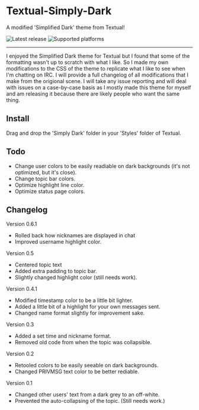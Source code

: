 # Textual-Simply-Dark
A modified 'Simplified Dark' theme from Textual!

![Latest release][badge-release]  ![Supported platforms][badge-platforms]

- - - -

I enjoyed the Simplified Dark theme for Textual but I found that some of the formatting wasn't up to scratch with what I like. So I made my own modifications to the CSS of the theme to replicate what I like to see when I'm chatting on IRC. I will provide a full changelog of all modifications that I make from the origional scene. I will take any issue reporting and will deal with issues on a case-by-case basis as I mostly made this theme for myself and am releasing it because there are likely people who want the same thing. 

## Install ##

Drag and drop the 'Simply Dark' folder in your 'Styles' folder of Textual. 

## Todo ##

* Change user colors to be easily readiable on dark backgrounds (it's not optimized, but it's close).
* Change topic bar colors. 
* Optimize highlight line color. 
* Optimize status page colors. 

## Changelog ##

Version 0.6.1
* Rolled back how nicknames are displayed in chat
* Improved username highlight color. 

Version 0.5
* Centered topic text
* Added extra padding to topic bar. 
* Slightly changed highlight color (still needs work).

Version 0.4.1
* Modified timestamp color to be a little bit lighter. 
* Added a little bit of a highlight for your own messages sent.
* Changed name format slightly for improvement sake. 

Version 0.3
* Added a set time and nickname format. 
* Removed old code from when the topic was collapsible. 

Version 0.2
* Retooled colors to be easily seeable on dark backgrounds. 
* Changed PRIVMSG text color to be better rediable. 

Version 0.1
* Changed other users' text from a dark grey to an off-white. 
* Prevented the auto-collapsing of the topic. (Still needs work.)


[badge-release]: https://img.shields.io/badge/Version-0.6-green.svg?style=flat-square "Latest release"
[badge-platforms]: https://img.shields.io/badge/Platforms-Mac-blue.svg?style=flat-square "Supported platforms"
